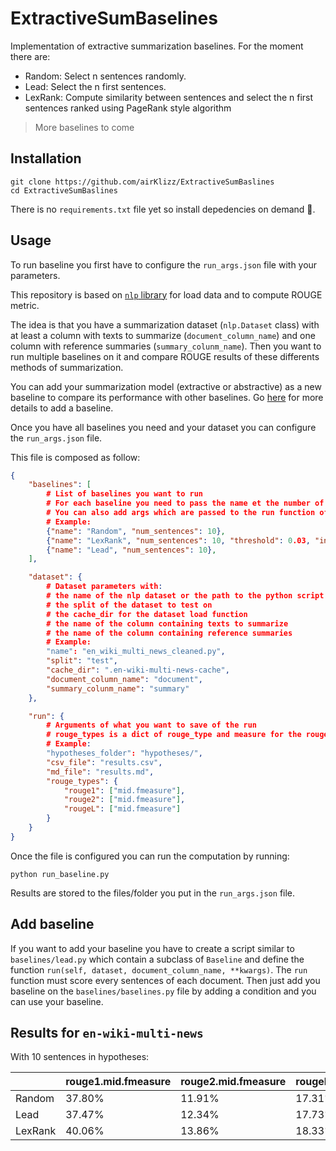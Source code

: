 # ExtractiveSumBaselines

Implementation of extractive summarization baselines. For the moment there are:

- Random: Select n sentences randomly.
- Lead: Select the n first sentences.
- LexRank: Compute similarity between sentences and select the n first sentences ranked using PageRank style algorithm

> More baselines to come

## Installation

```
git clone https://github.com/airKlizz/ExtractiveSumBaslines
cd ExtractiveSumBaslines
```

There is no ``requirements.txt`` file yet so install depedencies on demand :hugs:.

## Usage

To run baseline you first have to configure the ``run_args.json`` file with your parameters.

This repository is based on [``nlp`` library](https://github.com/huggingface/nlp) for load data and to compute ROUGE metric. 

The idea is that you have a summarization dataset (``nlp.Dataset`` class) with at least a column with texts to summarize (``document_column_name``) and one column with reference summaries (``summary_colunm_name``). Then you want to run multiple baselines on it and compare ROUGE results of these differents methods of summarization.

You can add your summarization model (extractive or abstractive) as a new baseline to compare its performance with other baselines. Go [here](#add-baseline) for more details to add a baseline.

Once you have all baselines you need and your dataset you can configure the ``run_args.json`` file.

This file is composed as follow:

```json
{
    "baselines": [
        # List of baselines you want to run
        # For each baseline you need to pass the name et the number of sentences the summary must be.
        # You can also add args which are passed to the run function of the baseline
        # Example:
        {"name": "Random", "num_sentences": 10},
        {"name": "LexRank", "num_sentences": 10, "threshold": 0.03, "increase_power": true}
        {"name": "Lead", "num_sentences": 10},
    ],

    "dataset": {
        # Dataset parameters with:
        # the name of the nlp dataset or the path to the python script
        # the split of the dataset to test on
        # the cache_dir for the dataset load function
        # the name of the column containing texts to summarize
        # the name of the column containing reference summaries
        # Example:
        "name": "en_wiki_multi_news_cleaned.py",
        "split": "test",
        "cache_dir": ".en-wiki-multi-news-cache",
        "document_column_name": "document",
        "summary_colunm_name": "summary"
    },

    "run": {
        # Arguments of what you want to save of the run
        # rouge_types is a dict of rouge_type and measure for the rouge_type. See nlp metrics for more details.
        # Example:
        "hypotheses_folder": "hypotheses/",
        "csv_file": "results.csv",
        "md_file": "results.md",
        "rouge_types": {
            "rouge1": ["mid.fmeasure"],
            "rouge2": ["mid.fmeasure"],
            "rougeL": ["mid.fmeasure"]
        }
    }
}
```

Once the file is configured you can run the computation by running:

```
python run_baseline.py
```

Results are stored to the files/folder you put in the ``run_args.json`` file.

## Add baseline

If you want to add your baseline you have to create a script similar to ``baselines/lead.py`` which contain a subclass of ``Baseline`` and define the function ``run(self, dataset, document_column_name, **kwargs)``. The ``run`` function must score every sentences of each document. Then just add you baseline on the ``baselines/baselines.py`` file by adding a condition and you can use your baseline.

## Results for ``en-wiki-multi-news``

With 10 sentences in hypotheses:

|     | rouge1.mid.fmeasure | rouge2.mid.fmeasure | rougeL.mid.fmeasure |
| --- | --- | --- | --- |
| Random | 37.80% | 11.91% | 17.31% |
| Lead | 37.47% | 12.34% | 17.73% |
| LexRank | 40.06% | 13.86% | 18.33% |

